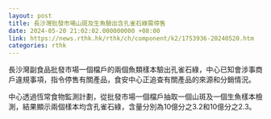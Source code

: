 ```yaml
---
layout: post
title: 長沙灣批發市場山斑及生魚驗出含孔雀石綠需停售
date: 2024-05-20 21:02:02.000000000 +08:00
link: https://news.rthk.hk/rthk/ch/component/k2/1753936-20240520.htm
categories: rthk
---
```


長沙灣副食品批發市場一個檔戶的兩個魚類樣本驗出孔雀石綠，中心已知會涉事商戶違規事項，指令停售有關產品，食安中心正追查有關產品的來源和分銷情況。

中心透過恆常食物監測計劃，從批發市場一個檔戶抽取一個山斑及一個生魚樣本檢測，結果顯示兩個樣本均含孔雀石綠，含量分別為10億分之3.2和10億分之2.3。

